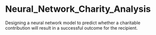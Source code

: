 # Neural_Network_Charity_Analysis
Designing a neural network model to predict whether a charitable contribution will result in a successful outcome for the recipient.

